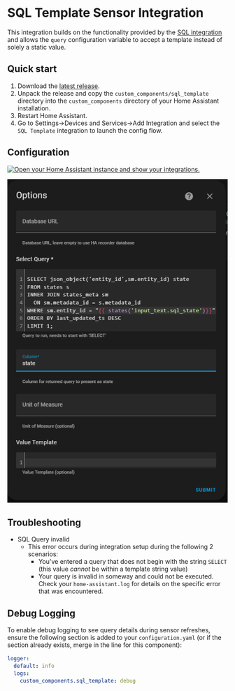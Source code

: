 # SQL Template Sensor Integration

This integration builds on the functionality provided by the [SQL integration](https://www.home-assistant.io/integrations/sql) and allows the `query` configuration variable to accept a template instead of solely a static value.

## Quick start

1. Download the
   [latest release](https://github.com/oxtn/ha-sql-template/releases/latest).
2. Unpack the release and copy the `custom_components/sql_template` directory
   into the `custom_components` directory of your Home Assistant
   installation.
3. Restart Home Assistant.
4. Go to Settings->Devices and Services->Add Integration and select the `SQL Template` integration to launch the config flow.

## Configuration
[![Open your Home Assistant instance and show your integrations.](https://my.home-assistant.io/badges/integrations.svg)](https://my.home-assistant.io/redirect/integrations/)

<img src="https://raw.githubusercontent.com/oxtn/ha-sql-template/main/images/config_flow.png">

## Troubleshooting

* SQL Query invalid
    * This error occurs during integration setup during the following 2 scenarios:
        * You've entered a query that does not begin with the string `SELECT` (this value *cannot* be within a template string value)
        * Your query is invalid in someway and could not be executed.  Check your `home-assistant.log` for details on the specific error that was encountered.

## Debug Logging

To enable debug logging to see query details during sensor refreshes, ensure the following section is added to your `configuration.yaml` (or if the section already exists, merge in the line for this component):

```yaml
logger:
  default: info
  logs:
    custom_components.sql_template: debug
```
